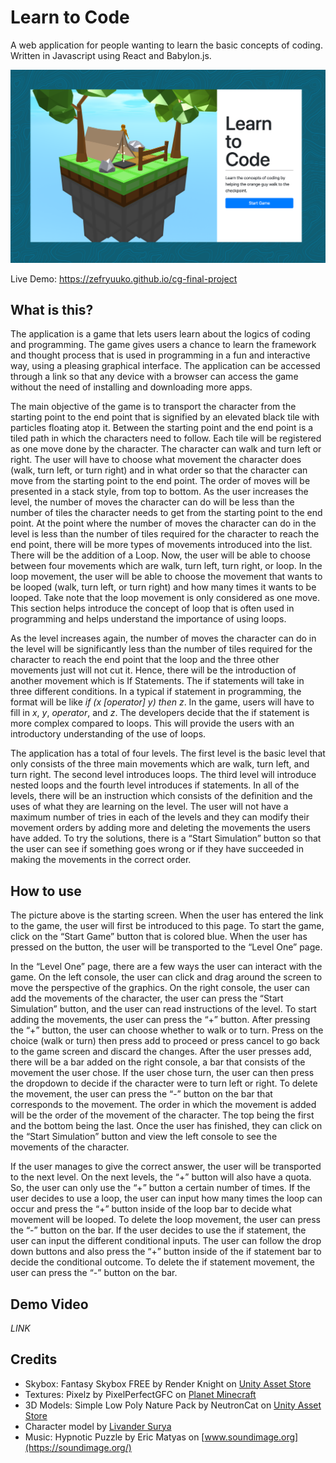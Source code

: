 # Learn to Code
A web application for people wanting to learn the basic concepts of coding. Written in Javascript using React and Babylon.js.

![Main Menu](https://github.com/zefryuuko/cg-final-project/blob/main/assets/readme-preview.png?raw=true)

Live Demo: https://zefryuuko.github.io/cg-final-project

## What is this?
The application is a game that lets users learn about the logics of coding and programming. The game gives users a chance to learn the framework and thought process that is used in programming in a fun and interactive way, using a pleasing graphical interface. The application can be accessed through a link so that any device with a browser can access the game without the need of installing and downloading more apps. 

The main objective of the game is to transport the character from the starting point to the end point that is signified by an elevated black tile with particles floating atop it. Between the starting point and the end point is a tiled path in which the characters need to follow. Each tile will be registered as one move done by the character. The character can walk and turn left or right. The user will have to choose what movement the character does (walk, turn left, or turn right) and in what order so that the character can move from the starting point to the end point. The order of moves will be presented in a stack style, from top to bottom. As the user increases the level, the number of moves the character can do will be less than the number of tiles the character needs to get from the starting point to the end point.
At the point where the number of moves the character can do in the level is less than the number of tiles required for the character to reach the end point, there will be more types of movements introduced into the list. There will be the addition of a Loop. Now, the user will be able to choose between four movements which are walk, turn left, turn right, or loop. In the loop movement, the user will be able to choose the movement that wants to be looped (walk, turn left, or turn right) and how many times it wants to be looped. Take note that the loop movement is only considered as one move. This section helps introduce the concept of loop that is often used in programming and helps understand the importance of using loops. 

As the level increases again, the number of moves the character can do in the level will be significantly less than the number of  tiles required for the character to reach the end point that the loop and the three other movements just will not cut it. Hence, there will be the introduction of another movement which is If Statements. The if statements will take in three different conditions. In a typical if statement in programming, the format will be like *if (x [operator] y) then z*. In the game, users will have to fill in *x*, *y*, *operator*, and *z*. The developers decide that the if statement is more complex compared to loops. This will provide the users with an introductory understanding of the use of loops. 

The application has a total of four levels. The first level is the basic level that only consists of the three main movements which are walk, turn left, and turn right. The second level introduces loops. The third level will introduce nested loops and the fourth level introduces if statements. In all of the levels, there will be an instruction which consists of the definition and the uses of what they are learning on the level. The user will not have a maximum number of tries in each of the levels and they can modify their movement orders by adding more and deleting the movements the users have added. To try the solutions, there is a “Start Simulation” button so that the user can see if something goes wrong or if they have succeeded in making the movements in the correct order.


## How to use
The picture above is the starting screen. When the user has entered the link to the game, the user will first be introduced to this page. To start the game, click on the “Start Game” button that is colored blue. When the user has pressed on the button, the user will be transported to the “Level One” page.

In the “Level One” page, there are a few ways the user can interact with the game. On the left console, the user can click and drag around the screen to move the perspective of the graphics. On the right console, the user can add the movements of the character, the user can press the “Start Simulation” button, and the user can read instructions of the level. To start adding the movements, the user can press the “+” button. After pressing the “+” button, the user can choose whether to walk or to turn. Press on the choice (walk or turn) then press add to proceed or press cancel to go back to the game screen and discard the changes. After the user presses add, there will be a bar added on the right console, a bar that consists of the movement the user chose. If the user chose turn, the user can then press the dropdown to decide if the character were to turn left or right. To delete the movement, the user can press the “-” button on the bar that corresponds to the movement. The order in which the movement is added will be the order of the movement of the character. The top being the first and the bottom being the last. Once the user has finished, they can click on the “Start Simulation” button and view the left console to see the movements of the character.

If the user manages to give the correct answer, the user will be transported to the next level. On the next levels, the “+” button will also have a quota. So, the user can only use the “+” button a certain number of times. If the user decides to use a loop, the user can input how many times the loop can occur and press the “+” button inside of the loop bar to decide what movement will be looped. To delete the loop movement, the user can press the “-” button on the bar. If the user decides to use the if statement, the user can input the different conditional inputs. The user can follow the drop down buttons and also press the “+” button inside of the if statement bar to decide the conditional outcome. To delete the if statement movement, the user can press the “-” button on the bar.


## Demo Video
*LINK*


## Credits
- Skybox: Fantasy Skybox FREE by Render Knight on [Unity Asset Store](https://assetstore.unity.com/packages/2d/textures-materials/sky/fantasy-skybox-free-18353)
- Textures: Pixelz by PixelPerfectGFC on [Planet Minecraft](https://www.planetminecraft.com/texture-pack/pixelz-4829706/)
- 3D Models: Simple Low Poly Nature Pack by NeutronCat on [Unity Asset Store](https://assetstore.unity.com/packages/3d/environments/landscapes/simple-low-poly-nature-pack-157552)
- Character model by [Livander Surya](https://youtube.com/livandergamedev)
- Music: Hypnotic Puzzle by Eric Matyas on [www.soundimage.org](https://soundimage.org/)
